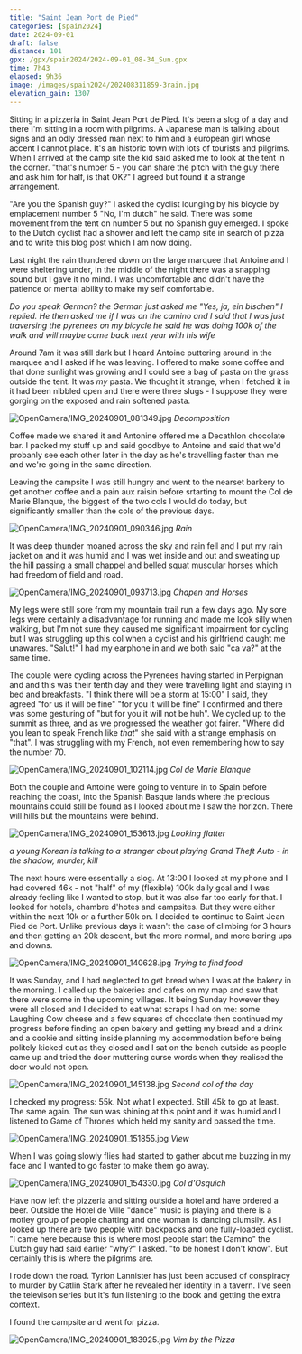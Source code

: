 ```yaml
--- 
title: "Saint Jean Port de Pied"
categories: [spain2024]
date: 2024-09-01
draft: false
distance: 101
gpx: /gpx/spain2024/2024-09-01_08-34_Sun.gpx
time: 7h43
elapsed: 9h36
image: /images/spain2024/202408311859-3rain.jpg
elevation_gain: 1307
---
```


Sitting in a pizzeria in Saint Jean Port de Pied. It's been a slog of a day
and there I'm sitting in a room with pilgrims. A Japanese man is talking about
signs and an odly dressed man next to him and a european girl whose accent I
cannot place. It's an historic town with lots of tourists and pilgrims. When I
arrived at the camp site the kid said asked me to look at the tent in the
corner. "that's number 5 - you can share the pitch with the guy there and ask
him for half, is that OK?" I agreed but found it a strange arrangement.

"Are you the Spanish guy?" I asked the cyclist lounging by his bicycle by
emplacement number 5 "No, I'm dutch" he said. There was some movement from the
tent on number 5 but no Spanish guy emerged. I spoke to the Dutch cyclist had
a shower and left the camp site in search of pizza and to write this blog post
which I am now doing.

Last night the rain thundered down on the large marquee that Antoine and I were
sheltering under, in the middle of the night there was a snapping sound but I
gave it no mind. I was uncomfortable and didn't have the patience or mental
ability to make my self comfortable.

_Do you speak German? the German just asked me "Yes, ja, ein bischen" I
replied. He then asked me if I was on the camino and I said that I was just
traversing the pyrenees on my bicycle he said he was doing 100k of the walk
and will maybe come back next year with his wife_

Around 7am it was still dark but I heard Antoine puttering around in the
marquee and I asked if he was leaving. I offered to make some coffee and that
done sunlight was growing and I could see a bag of pasta on the grass outside
the tent. It was _my_ pasta. We thought it strange, when I fetched it in it
had been nibbled open and there were three slugs - I suppose they were gorging
on the exposed and rain softened pasta.

![OpenCamera/IMG_20240901_081349.jpg](/images/spain2024/202408311859-2slugs.jpg)
*Decomposition*

Coffee made we shared it and Antonine offered me a Decathlon chocolate bar. I
packed my stuff up and said goodbye to Antoine and said that we'd probanly see
each other later in the day as he's travelling faster than me and we're going
in the same direction.

Leaving the campsite I was still hungry and went to the nearset barkery to get
another coffee and a pain aux raisin before srtarting to mount the Col de
Marie Blanque, the biggest of the two cols I would do today, but significantly
smaller than the cols of the previous days.

![OpenCamera/IMG_20240901_090346.jpg](/images/spain2024/202408311859-3rain.jpg)
*Rain*

It was deep thunder moaned across the sky and rain fell and I put my rain
jacket on and it was humid and I was wet inside and out and sweating up the
hill passing a small chappel and belled squat muscular horses which had
freedom of field and road.

![OpenCamera/IMG_20240901_093713.jpg](/images/spain2024/202408311859-4chapel.jpg)
*Chapen and Horses*

My legs were still sore from my mountain trail run a few days ago. My sore
legs were certainly a disadvantage for running and made me look silly when
walking, but I'm not sure they caused me significant impairment for cycling
but I was struggling up this col when a cyclist and his girlfriend caught me
unawares. "Salut!" I had my earphone in and we both said "ca va?" at the same
time.

The couple were cycling across the Pyrenees having started in Perpignan and
and this was their tenth day and they were travelling light and staying in
bed and breakfasts. "I think there will be a storm at 15:00" I said, they
agreed "for us it will be fine" "for you it will be fine" I confirmed and
there was some gesturing of "but for you it will not be huh". We cycled up to
the summit as three, and as we progressed the weather got fairer. "Where did
you lean to speak French like _that_" she said with a strange emphasis on
"that". I was struggling with my French, not even remembering how to say the
number 70.

![OpenCamera/IMG_20240901_102114.jpg](/images/spain2024/202408311859-5marie.jpg)
*Col de Marie Blanque*

Both the couple and Antoine were going to venture in to Spain before reaching
the coast, into the Spanish Basque lands where the precious mountains could
still be found as I looked about me I saw the horizon. There will hills  but
the mountains were behind.

![OpenCamera/IMG_20240901_153613.jpg](/images/spain2024/202408311859-10flats.jpg)
*Looking flatter*

_a young Korean is talking to a stranger about playing Grand Theft Auto - in
the shadow, murder, kill_

The next hours were essentially a slog. At 13:00 I looked at my phone and I
had covered 46k - not "half" of my (flexible) 100k daily goal and I was
already feeling like I wanted to stop, but it was also far too early for that.
I looked for hotels, chambre d'hotes and campsites. But they were either
within the next 10k or a further 50k on. I decided to continue to Saint Jean
Pied de Port. Unlike previous days it wasn't the case of climbing for 3 hours
and then getting an 20k descent, but the more normal, and more boring ups and downs.

![OpenCamera/IMG_20240901_140628.jpg](/images/spain2024/202408311859-7hotel.jpg)
*Trying to find food*

It was Sunday, and I had neglected to get bread when I was at the bakery in
the morning. I called up the bakeries and cafes on my map and saw that there
were some in the upcoming villages. It being Sunday however they were all
closed and I decided to eat what scraps I had on me: some Laughing Cow cheese
and a few squares of chocolate then continued my progress before finding an
open bakery and getting my bread and a drink and a cookie and sitting inside
planning my accommodation before being politely kicked out as they closed and I
sat on the bench outside as people came up and tried the door muttering curse
words when they realised the door would not open.

![OpenCamera/IMG_20240901_145138.jpg](/images/spain2024/202408311859-u.jpg)
*Second col of the day*

I checked my progress: 55k. Not what I expected. Still 45k to go at least.
The same again. The sun was shining at this point and it was humid and I
listened to Game of Thrones which held my sanity and passed the time.

![OpenCamera/IMG_20240901_151855.jpg](/images/spain2024/202408311859-9view.jpg)
*View*

When I was going slowly flies had started to gather about me buzzing in my
face and I wanted to go faster to make them go away.

![OpenCamera/IMG_20240901_154330.jpg](/images/spain2024/202408311859-11osquich.jpg)
*Col d'Osquich*

Have now left the pizzeria and sitting outside a hotel and have ordered a
beer. Outside the Hotel de Ville "dance" music is playing and there is a
motley group of people chatting and one woman is dancing clumsily. As I looked up
there are two people with backpacks and one fully-loaded cyclist. "I came here
because this is where most people start the Camino" the Dutch guy had said
earlier "why?" I asked. "to be honest I don't know". But certainly this is
where the pilgrims are.

I rode down the road. Tyrion Lannister has just been accused of conspiracy to
murder by Catlin Stark after he revealed her identity in a tavern. I've seen
the televison series but it's fun listening to the book and getting the extra
context.

I found the campsite and went for pizza.

![OpenCamera/IMG_20240901_183925.jpg](/images/spain2024/202408311859-12pizzeria.jpg)
*Vim by the Pizza*




















